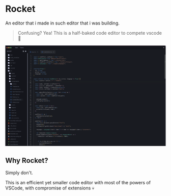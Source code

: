 # Rocket
An editor that i made in such editor that i was building.

> Confusing?
> Yea! This is a half-baked code editor to compete vscode 🤡 

![alt text](/public/image.png)

## Why Rocket?
Simply don't.

This is an efficient yet smaller code editor with most of the powers of VSCode, with compromise of extensions 💀